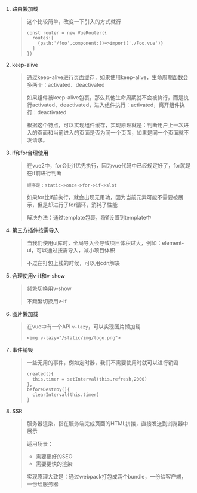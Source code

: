 1. 路由懒加载

   > 这个比较简单，改变一下引入的方式就行
   >
   > ```
   > const router = new VueRouter({
   >   routes:[
   >     {path:'/foo',component:()=>import('./Foo.vue')}
   >   ]
   > })
   > ```

2. keep-alive

   >通过keep-alive进行页面缓存，如果使用keep-alive，生命周期函数会多两个：activated、deactivated
   >
   >如果组件被keep-alive包裹，那么其他生命周期就不会被执行，而是执行activated、deactivated，进入组件执行：activated，离开组件执行：deactivated
   >
   >根据这个特点，可以实现组件缓存，实现原理就是：判断用户上一次进入的页面和当前进入的页面是否为同一个页面，如果是同一个页面就不发请求。

3. if和for合理使用

   > 在vue2中，for会比if优先执行，因为vue代码中已经规定好了，for就是在if前进行判断
   >
   > ```
   > 顺序是：static->once->for->if->slot
   > ```
   >
   > 如果for比if前执行，就会出现无用功，因为当前元素可能不需要被展示，但是却进行了for循环，消耗了性能
   >
   > 解决办法：通过template包裹，将if设置到template中

4. 第三方插件按需导入

   > 当我们使用ui库时，全局导入会导致项目体积过大，例如：element-ui，可以通过按需导入，减小项目体积
   >
   > 不过在打包上线的时候，可以用cdn解决

5. 合理使用v-if和v-show

   > 频繁切换用v-show
   >
   > 不频繁切换用v-if

6. 图片懒加载

   > 在vue中有一个API `v-lazy`，可以实现图片懒加载
   >
   > ```
   > <img v-lazy="/static/img/logo.png">
   > ```

7. 事件销毁

   > 一些无用的事件，例如定时器，我们不需要使用时就可以进行销毁
   >
   > ```
   > created(){
   >   this.timer = setInterval(this.refresh,2000)
   > },
   > beforeDestroy(){
   >   clearInterval(this.timer)
   > }
   > ```
   >
   > 

8. SSR

   > 服务器渲染，指在服务端完成页面的HTML拼接，直接发送到浏览器中展示
   >
   > 适用场景：
   >
   > - 需要更好的SEO
   > - 需要更快的渲染
   >
   > 实现原理大致是：通过webpack打包成两个bundle，一份给客户端，一份给服务器